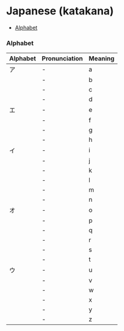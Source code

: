 # Japanese (katakana)

- [Alphabet](#alphabet)

### Alphabet

| Alphabet | Pronunciation | Meaning |
| -------- | ------------- | ------- |
| ア | - | a |
|   | - | b |
|   | - | c |
|   | - | d |
| エ | - | e |
|   | - | f |
|   | - | g |
|   | - | h |
|イ | - | i |
|   | - | j |
|   | - | k |
|   | - | l |
|   | - | m |
|   | - | n |
|オ | - | o |
|   | - | p |
|   | - | q |
|   | - | r |
|   | - | s |
|   | - | t |
|ウ | - | u |
|   | - | v |
|   | - | w |
|   | - | x |
|   | - | y |
|    | - | z |
